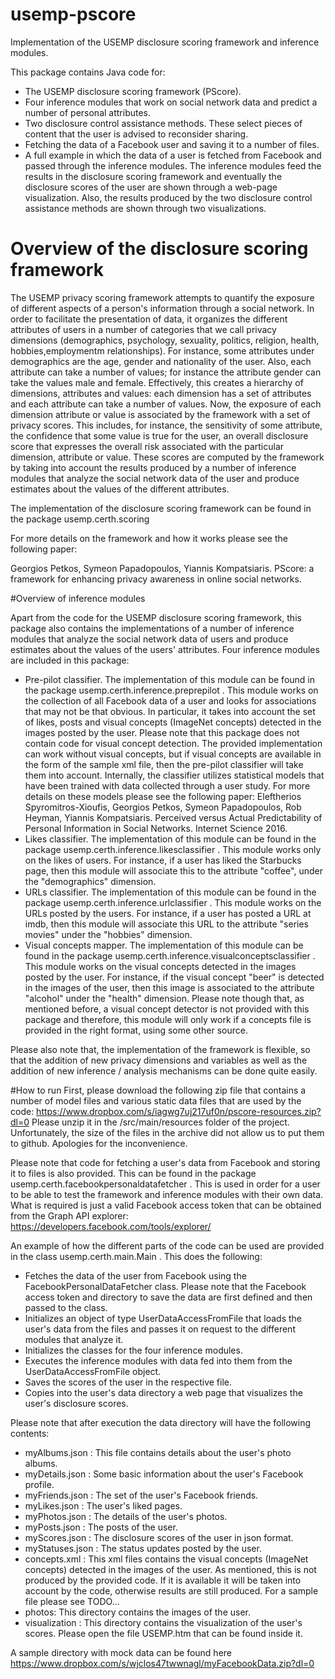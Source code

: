 # usemp-pscore
Implementation of the USEMP disclosure scoring framework and inference modules.

This package contains Java code for:
- The USEMP disclosure scoring framework (PScore).  
- Four inference modules that work on social network data and predict a number of personal attributes.
- Two disclosure control assistance methods. These select pieces of content that the user is advised to reconsider sharing. 
- Fetching the data of a Facebook user and saving it to a number of files.
- A full example in which the data of a user is fetched from Facebook and passed through the inference modules. The inference modules feed the results in the disclosure scoring framework and eventually the disclosure scores of the user are shown through a web-page visualization. Also, the results produced by the two disclosure control assistance methods are shown through two visualizations.

# Overview of the disclosure scoring framework

The USEMP privacy scoring framework attempts to quantify the exposure of different aspects of a person's information through a social network. In order to facilitate the presentation of data, it organizes the different attributes of users in a number of categories that we call privacy dimensions (demographics, psychology, sexuality, politics, religion, health, hobbies,employmentm relationships). For instance, some attributes under demographics are the age, gender and nationality of the user. Also, each attribute can take a number of values; for instance the attribute gender can take the values male and female. Effectively, this creates a hierarchy of dimensions, attributes and values: each dimension has a set of attributes and each attribute can take a number of values. Now, the exposure of each dimension attribute or value is associated by the framework with a set of privacy scores. This includes, for instance, the sensitivity of some attribute, the confidence that some value is true for the user, an overall disclosure score that expresses the overall risk associated with the particular dimension, attribute or value. These scores are computed by the framework by taking into account the results produced by a number of inference modules that analyze the social network data of the user and produce estimates about the values of the different attributes.

The implementation of the disclosure scoring framework can be found in the package usemp.certh.scoring

For more details on the framework and how it works please see the following paper:

Georgios Petkos, Symeon Papadopoulos, Yiannis Kompatsiaris.
PScore: a framework for enhancing privacy awareness in online social networks.

#Overview of inference modules 

Apart from the code for the USEMP disclosure scoring framework, this package also contains the implementations of a number of inference modules that analyze the social network data of users and produce estimates about the values of the users' attributes. Four inference modules are included in this package:

- Pre-pilot classifier. 
	The implementation of this module can be found in the package usemp.certh.inference.preprepilot . This module works on the collection of all Facebook data of a user and looks for associations that may not be that obvious. In particular, it takes into account the set of likes, posts and visual concepts (ImageNet concepts) detected in the images posted by the user. Please note that this package does not contain code for visual concept detection. The provided implementation can work without visual concepts, but if visual concepts are available in the form of the sample xml file, then the pre-pilot classifier will take them into account. Internally, the classifier utilizes statistical models that have been trained with data collected through a user study. For more details on these models please see the following paper:
	Eleftherios Spyromitros-Xioufis, Georgios Petkos, Symeon Papadopoulos, Rob Heyman, Yiannis Kompatsiaris. Perceived versus Actual Predictability of Personal Information in Social Networks. Internet Science 2016.
- Likes classifier.
	The implementation of this module can be found in the package usemp.certh.inference.likesclassifier . This module works only on the likes of users. For instance, if a user has liked the Starbucks page, then this module will associate this to the attribute "coffee", under the "demographics" dimension.
- URLs classifier.
	The implementation of this module can be found in the package usemp.certh.inference.urlclassifier . This module works on the URLs posted by the users. For instance, if a user has posted a URL at imdb, then this module will associate this URL to the attribute "series movies" under the "hobbies" dimension.
- Visual concepts mapper.
	The implementation of this module can be found in the package usemp.certh.inference.visualconceptsclassifier . This module works on the visual concepts detected in the images posted by the user. For instance, if the visual concept "beer" is detected in the images of the user, then this image is associated to the attribute "alcohol" under the "health" dimension. Please note though that, as mentioned before, a visual concept detector is not provided with this package and therefore, this module will only work if a concepts file is provided in the right format, using some other source.

Please also note that, the implementation of the framework is flexible, so that the addition of new privacy dimensions and variables as well as the addition of new inference / analysis mechanisms can be done quite easily.

#How to run
First, please download the following zip file that contains a number of model files and various static data files that are used by the code:
https://www.dropbox.com/s/iagwg7uj217uf0n/pscore-resources.zip?dl=0
Please unzip it in the /src/main/resources folder of the project. Unfortunately, the size of the files in the archive did not allow us to put them to github. Apologies for the inconvenience.

Please note that code for fetching a user's data from Facebook and storing it to files is also provided. This can be found in the package usemp.certh.facebookpersonaldatafetcher . This is used in order for a user to be able to test the framework and inference modules with their own data. What is required is just a valid Facebook access token that can be obtained from the Graph API explorer:
https://developers.facebook.com/tools/explorer/

An example of how the different parts of the code can be used are provided in the class usemp.certh.main.Main . This does the following:
- Fetches the data of the user from Facebook using the FacebookPersonalDataFetcher class. Please note that the Facebook access token and directory to save the data are first defined and then passed to the class.
- Initializes an object of type UserDataAccessFromFile that loads the user's data from the files and passes it on request to the different modules that analyze it. 
- Initializes the classes for the four inference modules.
- Executes the inference modules with data fed into them from the UserDataAccessFromFile object. 
- Saves the scores of the user in the respective file.
- Copies into the user's data directory a web page that visualizes the user's disclosure scores.

Please note that after execution the data directory will have the following contents:
- myAlbums.json : This file contains details about the user's photo albums.
- myDetails.json : Some basic information about the user's Facebook profile.
- myFriends.json : The set of the user's Facebook friends.
- myLikes.json : The user's liked pages.
- myPhotos.json : The details of the user's photos.
- myPosts.json : The posts of the user.
- myScores.json : The disclosure scores of the user in json format.
- myStatuses.json : The status updates posted by the user.
- concepts.xml : This xml files contains the visual concepts (ImageNet concepts) detected in the images of the user. As mentioned, this is not produced by the provided code. If it is available it will be taken into account by the code, otherwise results are still produced. For a sample file please see TODO...
- photos: This directory contains the images of the user.
- visualization : This directory contains the visualization of the user's scores. Please open the file USEMP.htm that can be found inside it.

A sample directory with mock data can be found here https://www.dropbox.com/s/wjclos47twwnagl/myFacebookData.zip?dl=0

